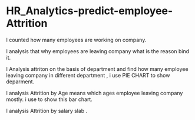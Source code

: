 # HR_Analytics-predict-employee-Attrition

I counted how many employees are working on company.

I analysis that why employees are leaving company what is the reason bind it.

I Analysis attriton on the basis of department and find how many employee leaving company in different department , i use PIE CHART to show deparment.

 I analysis Attrition by Age means which ages employee leaving company mostly. i use to show this bar chart.

 I analysis Attrition by salary slab .

 
 

 
